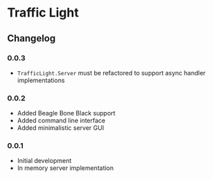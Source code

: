 Traffic Light
=============


Changelog
---------

### 0.0.3

 * `TrafficLight.Server` must be refactored to support async handler
   implementations

### 0.0.2

 * Added Beagle Bone Black support
 * Added command line interface
 * Added minimalistic server GUI

### 0.0.1

 * Initial development
 * In memory server implementation
